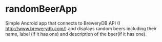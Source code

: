 # randomBeerApp

Simple Android app that connects to BreweryDB API (I http://www.brewerydb.com/) and displays random beers including their name, label (if it has one) and description of the beer(if it has one).
